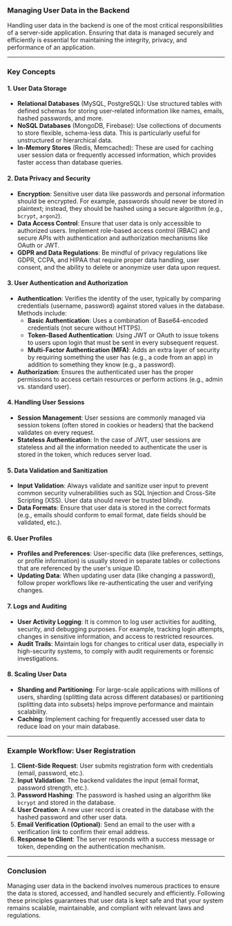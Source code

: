 ### Managing User Data in the Backend

Handling user data in the backend is one of the most critical responsibilities of a server-side application. Ensuring that data is managed securely and efficiently is essential for maintaining the integrity, privacy, and performance of an application.

---

### Key Concepts

#### 1. **User Data Storage**
   - **Relational Databases** (MySQL, PostgreSQL): Use structured tables with defined schemas for storing user-related information like names, emails, hashed passwords, and more.
   - **NoSQL Databases** (MongoDB, Firebase): Use collections of documents to store flexible, schema-less data. This is particularly useful for unstructured or hierarchical data.
   - **In-Memory Stores** (Redis, Memcached): These are used for caching user session data or frequently accessed information, which provides faster access than database queries.

#### 2. **Data Privacy and Security**
   - **Encryption**: Sensitive user data like passwords and personal information should be encrypted. For example, passwords should never be stored in plaintext; instead, they should be hashed using a secure algorithm (e.g., `bcrypt`, `argon2`).
   - **Data Access Control**: Ensure that user data is only accessible to authorized users. Implement role-based access control (RBAC) and secure APIs with authentication and authorization mechanisms like OAuth or JWT.
   - **GDPR and Data Regulations**: Be mindful of privacy regulations like GDPR, CCPA, and HIPAA that require proper data handling, user consent, and the ability to delete or anonymize user data upon request.

#### 3. **User Authentication and Authorization**
   - **Authentication**: Verifies the identity of the user, typically by comparing credentials (username, password) against stored values in the database. Methods include:
     - **Basic Authentication**: Uses a combination of Base64-encoded credentials (not secure without HTTPS).
     - **Token-Based Authentication**: Using JWT or OAuth to issue tokens to users upon login that must be sent in every subsequent request.
     - **Multi-Factor Authentication (MFA)**: Adds an extra layer of security by requiring something the user has (e.g., a code from an app) in addition to something they know (e.g., a password).
   - **Authorization**: Ensures the authenticated user has the proper permissions to access certain resources or perform actions (e.g., admin vs. standard user).

#### 4. **Handling User Sessions**
   - **Session Management**: User sessions are commonly managed via session tokens (often stored in cookies or headers) that the backend validates on every request.
   - **Stateless Authentication**: In the case of JWT, user sessions are stateless and all the information needed to authenticate the user is stored in the token, which reduces server load.

#### 5. **Data Validation and Sanitization**
   - **Input Validation**: Always validate and sanitize user input to prevent common security vulnerabilities such as SQL Injection and Cross-Site Scripting (XSS). User data should never be trusted blindly.
   - **Data Formats**: Ensure that user data is stored in the correct formats (e.g., emails should conform to email format, date fields should be validated, etc.).

#### 6. **User Profiles**
   - **Profiles and Preferences**: User-specific data (like preferences, settings, or profile information) is usually stored in separate tables or collections that are referenced by the user's unique ID. 
   - **Updating Data**: When updating user data (like changing a password), follow proper workflows like re-authenticating the user and verifying changes.

#### 7. **Logs and Auditing**
   - **User Activity Logging**: It is common to log user activities for auditing, security, and debugging purposes. For example, tracking login attempts, changes in sensitive information, and access to restricted resources.
   - **Audit Trails**: Maintain logs for changes to critical user data, especially in high-security systems, to comply with audit requirements or forensic investigations.

#### 8. **Scaling User Data**
   - **Sharding and Partitioning**: For large-scale applications with millions of users, sharding (splitting data across different databases) or partitioning (splitting data into subsets) helps improve performance and maintain scalability.
   - **Caching**: Implement caching for frequently accessed user data to reduce load on your main database.

---

### Example Workflow: User Registration

1. **Client-Side Request**: User submits registration form with credentials (email, password, etc.).
2. **Input Validation**: The backend validates the input (email format, password strength, etc.).
3. **Password Hashing**: The password is hashed using an algorithm like `bcrypt` and stored in the database.
4. **User Creation**: A new user record is created in the database with the hashed password and other user data.
5. **Email Verification (Optional)**: Send an email to the user with a verification link to confirm their email address.
6. **Response to Client**: The server responds with a success message or token, depending on the authentication mechanism.

---

### Conclusion

Managing user data in the backend involves numerous practices to ensure the data is stored, accessed, and handled securely and efficiently. Following these principles guarantees that user data is kept safe and that your system remains scalable, maintainable, and compliant with relevant laws and regulations.
